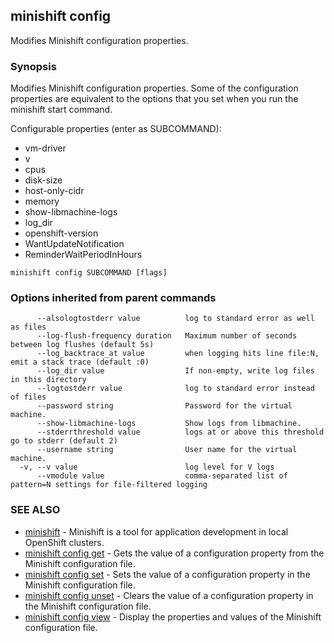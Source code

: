 ## minishift config

Modifies Minishift configuration properties.

### Synopsis


Modifies Minishift configuration properties. Some of the configuration properties are equivalent
to the options that you set when you run the minishift start command.

Configurable properties (enter as SUBCOMMAND): 

 * vm-driver
 * v
 * cpus
 * disk-size
 * host-only-cidr
 * memory
 * show-libmachine-logs
 * log_dir
 * openshift-version
 * WantUpdateNotification
 * ReminderWaitPeriodInHours

```
minishift config SUBCOMMAND [flags]
```

### Options inherited from parent commands

```
      --alsologtostderr value          log to standard error as well as files
      --log-flush-frequency duration   Maximum number of seconds between log flushes (default 5s)
      --log_backtrace_at value         when logging hits line file:N, emit a stack trace (default :0)
      --log_dir value                  If non-empty, write log files in this directory
      --logtostderr value              log to standard error instead of files
      --password string                Password for the virtual machine.
      --show-libmachine-logs           Show logs from libmachine.
      --stderrthreshold value          logs at or above this threshold go to stderr (default 2)
      --username string                User name for the virtual machine.
  -v, --v value                        log level for V logs
      --vmodule value                  comma-separated list of pattern=N settings for file-filtered logging
```

### SEE ALSO
* [minishift](minishift.md)	 - Minishift is a tool for application development in local OpenShift clusters.
* [minishift config get](minishift_config_get.md)	 - Gets the value of a configuration property from the Minishift configuration file.
* [minishift config set](minishift_config_set.md)	 - Sets the value of a configuration property in the Minishift configuration file.
* [minishift config unset](minishift_config_unset.md)	 - Clears the value of a configuration property in the Minishift configuration file.
* [minishift config view](minishift_config_view.md)	 - Display the properties and values of the Minishift configuration file.

